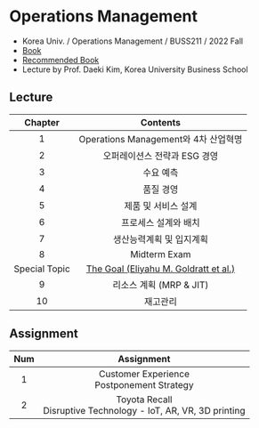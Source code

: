# Operations Management
- Korea Univ. / Operations Management / BUSS211 / 2022 Fall
- [Book](http://www.yes24.com/Product/Goods/78121996)
- [Recommended Book](http://www.yes24.com/Product/Goods/19586534) 
- Lecture by Prof. Daeki Kim, Korea University Business School

## Lecture
|Chapter|Contents|
|:------:|:-----:|
|1|Operations Management와 4차 산업혁명|
|2|오퍼레이션스 전략과 ESG 경영|
|3|수요 예측|
|4|품질 경영|
|5|제품 및 서비스 설계|
|6|프로세스 설계와 배치|
|7|생산능력계획 및 입지계획|
|8|Midterm Exam|
|Special Topic|[The Goal (Eliyahu M. Goldratt et al.)](http://www.yes24.com/Product/Goods/19586534)|
|9|리소스 계획 (MRP & JIT)|
|10|재고관리|

## Assignment
|Num|Assignment|
|:------:|:-----:|
|1|Customer Experience</br>Postponement Strategy|
|2|Toyota Recall</br>Disruptive Technology - IoT, AR, VR, 3D printing|

